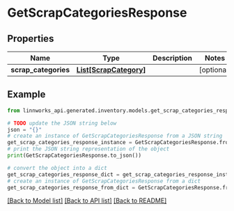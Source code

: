 # GetScrapCategoriesResponse


## Properties

Name | Type | Description | Notes
------------ | ------------- | ------------- | -------------
**scrap_categories** | [**List[ScrapCategory]**](ScrapCategory.md) |  | [optional] 

## Example

```python
from linnworks_api.generated.inventory.models.get_scrap_categories_response import GetScrapCategoriesResponse

# TODO update the JSON string below
json = "{}"
# create an instance of GetScrapCategoriesResponse from a JSON string
get_scrap_categories_response_instance = GetScrapCategoriesResponse.from_json(json)
# print the JSON string representation of the object
print(GetScrapCategoriesResponse.to_json())

# convert the object into a dict
get_scrap_categories_response_dict = get_scrap_categories_response_instance.to_dict()
# create an instance of GetScrapCategoriesResponse from a dict
get_scrap_categories_response_from_dict = GetScrapCategoriesResponse.from_dict(get_scrap_categories_response_dict)
```
[[Back to Model list]](../README.md#documentation-for-models) [[Back to API list]](../README.md#documentation-for-api-endpoints) [[Back to README]](../README.md)


